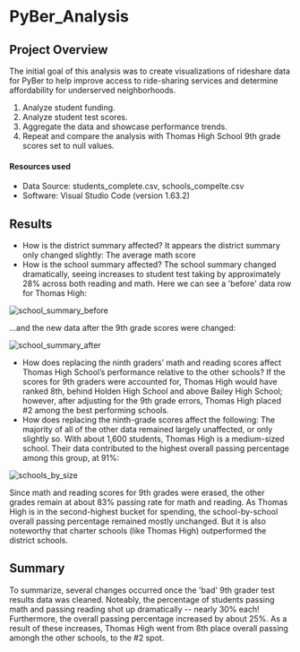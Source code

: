 # PyBer_Analysis

## Project Overview
The initial goal of this analysis was to create visualizations of rideshare data for PyBer to help improve access to ride-sharing services and determine affordability for underserved neighborhoods.

1. Analyze student funding.
2. Analyze student test scores. 
3. Aggregate the data and showcase performance trends.
4. Repeat and compare the analysis with Thomas High School 9th grade scores set to null values.

#### Resources used
* Data Source: students_complete.csv, schools_compelte.csv
* Software: Visual Studio Code (version 1.63.2)

## Results
* How is the district summary affected?
It appears the district summary only changed slightly: The average math score 
* How is the school summary affected?
The school summary changed dramatically, seeing increases to student test taking by approximately 28% across both reading and math. Here we can see a 'before' data row for Thomas High:

![school_summary_before](https://user-images.githubusercontent.com/87148145/150451592-3ebf5350-a9bc-40cb-8871-a49a5c7bbcf9.PNG)

...and the new data after the 9th grade scores were changed:

![school_summary_after](https://user-images.githubusercontent.com/87148145/150453090-a5a1daca-5d6e-4af4-94c1-baa51865bc96.png)

* How does replacing the ninth graders’ math and reading scores affect Thomas High School’s performance relative to the other schools?
If the scores for 9th graders were accounted for, Thomas High would have ranked 8th, behind Holden High School and above Bailey High School; however, after adjusting for the 9th grade errors, Thomas High placed #2 among the best performing schools.
* How does replacing the ninth-grade scores affect the following:
The majority of all of the other data remained largely unaffected, or only slightly so. With about 1,600 students, Thomas High is a medium-sized school. Their data contributed to the highest overall passing percentage among this group, at 91%:

![schools_by_size](https://user-images.githubusercontent.com/87148145/150454812-b683c6e2-d32b-4098-9fac-e60374812065.PNG)

Since math and reading scores for 9th grades were erased, the other grades remain at about 83% passing rate for math and reading. As Thomas High is in the second-highest bucket for spending, the school-by-school overall passing percentage remained mostly unchanged. But it is also noteworthy that charter schools (like Thomas High) outperformed the district schools. 

## Summary
To summarize, several changes occurred once the 'bad' 9th grader test results data was cleaned. Noteably, the percentage of students passing math and passing reading shot up dramatically -- nearly 30% each! Furthermore, the overall passing percentage increased by about 25%. As a result of these increases, Thomas High went from 8th place overall passing amongh the other schools, to the #2 spot. 